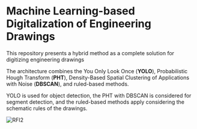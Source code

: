 # Machine Learning-based Digitalization of Engineering Drawings

This repository presents a hybrid method as a complete solution for digitizing engineering drawings

The architecture combines the
You Only Look Once (**YOLO**), Probabilistic Hough Transform (**PHT**), Density-Based Spatial Clustering of Applications with Noise (**DBSCAN**), and ruled-based methods.

YOLO is used for object detection, the PHT with DBSCAN is considered for segment detection, and the ruled-based methods apply considering the schematic rules of the drawings.



![RFI2](https://github.com/user-attachments/assets/0f2f44c1-3075-4fee-974e-97aedeb7e8f8)


